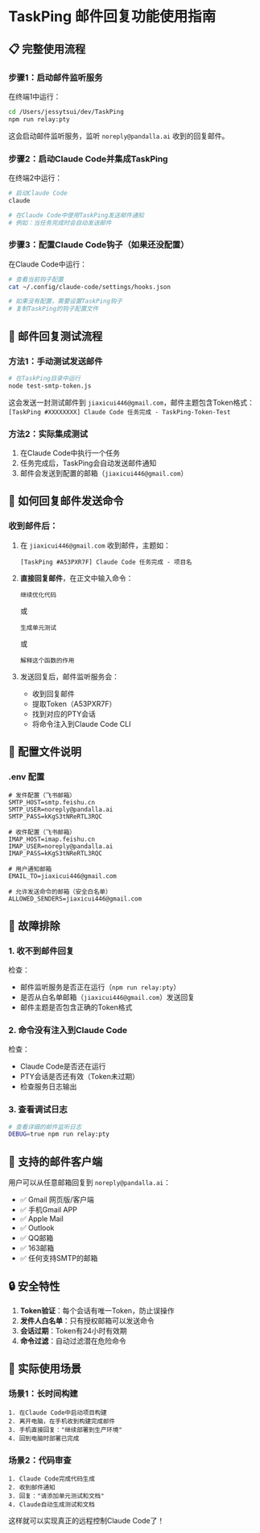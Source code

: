 # TaskPing 邮件回复功能使用指南

## 📋 完整使用流程

### 步骤1：启动邮件监听服务
在终端1中运行：
```bash
cd /Users/jessytsui/dev/TaskPing
npm run relay:pty
```

这会启动邮件监听服务，监听 `noreply@pandalla.ai` 收到的回复邮件。

### 步骤2：启动Claude Code并集成TaskPing
在终端2中运行：
```bash
# 启动Claude Code
claude

# 在Claude Code中使用TaskPing发送邮件通知
# 例如：当任务完成时会自动发送邮件
```

### 步骤3：配置Claude Code钩子（如果还没配置）
在Claude Code中运行：
```bash
# 查看当前钩子配置
cat ~/.config/claude-code/settings/hooks.json

# 如果没有配置，需要设置TaskPing钩子
# 复制TaskPing的钩子配置文件
```

## 📧 邮件回复测试流程

### 方法1：手动测试发送邮件
```bash
# 在TaskPing目录中运行
node test-smtp-token.js
```

这会发送一封测试邮件到 `jiaxicui446@gmail.com`，邮件主题包含Token格式：
`[TaskPing #XXXXXXXX] Claude Code 任务完成 - TaskPing-Token-Test`

### 方法2：实际集成测试
1. 在Claude Code中执行一个任务
2. 任务完成后，TaskPing会自动发送邮件通知
3. 邮件会发送到配置的邮箱（`jiaxicui446@gmail.com`）

## 💌 如何回复邮件发送命令

### 收到邮件后：
1. 在 `jiaxicui446@gmail.com` 收到邮件，主题如：
   ```
   [TaskPing #A53PXR7F] Claude Code 任务完成 - 项目名
   ```

2. **直接回复邮件**，在正文中输入命令：
   ```
   继续优化代码
   ```
   或
   ```
   生成单元测试
   ```
   或
   ```
   解释这个函数的作用
   ```

3. 发送回复后，邮件监听服务会：
   - 收到回复邮件
   - 提取Token（A53PXR7F）
   - 找到对应的PTY会话
   - 将命令注入到Claude Code CLI

## 🔧 配置文件说明

### .env 配置
```env
# 发件配置（飞书邮箱）
SMTP_HOST=smtp.feishu.cn
SMTP_USER=noreply@pandalla.ai
SMTP_PASS=kKgS3tNReRTL3RQC

# 收件配置（飞书邮箱）  
IMAP_HOST=imap.feishu.cn
IMAP_USER=noreply@pandalla.ai
IMAP_PASS=kKgS3tNReRTL3RQC

# 用户通知邮箱
EMAIL_TO=jiaxicui446@gmail.com

# 允许发送命令的邮箱（安全白名单）
ALLOWED_SENDERS=jiaxicui446@gmail.com
```

## 🐛 故障排除

### 1. 收不到邮件回复
检查：
- 邮件监听服务是否正在运行（`npm run relay:pty`）
- 是否从白名单邮箱（`jiaxicui446@gmail.com`）发送回复
- 邮件主题是否包含正确的Token格式

### 2. 命令没有注入到Claude Code
检查：
- Claude Code是否还在运行
- PTY会话是否还有效（Token未过期）
- 检查服务日志输出

### 3. 查看调试日志
```bash
# 查看详细的邮件监听日志
DEBUG=true npm run relay:pty
```

## 📱 支持的邮件客户端

用户可以从任意邮箱回复到 `noreply@pandalla.ai`：
- ✅ Gmail 网页版/客户端
- ✅ 手机Gmail APP
- ✅ Apple Mail
- ✅ Outlook
- ✅ QQ邮箱
- ✅ 163邮箱
- ✅ 任何支持SMTP的邮箱

## 🔒 安全特性

1. **Token验证**：每个会话有唯一Token，防止误操作
2. **发件人白名单**：只有授权邮箱可以发送命令
3. **会话过期**：Token有24小时有效期
4. **命令过滤**：自动过滤潜在危险命令

## 🎯 实际使用场景

### 场景1：长时间构建
```
1. 在Claude Code中启动项目构建
2. 离开电脑，在手机收到构建完成邮件
3. 手机直接回复："继续部署到生产环境"
4. 回到电脑时部署已完成
```

### 场景2：代码审查
```
1. Claude Code完成代码生成
2. 收到邮件通知
3. 回复："请添加单元测试和文档"
4. Claude自动生成测试和文档
```

这样就可以实现真正的远程控制Claude Code了！